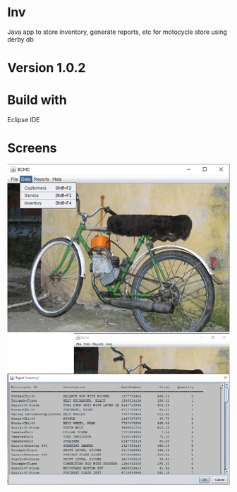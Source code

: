 # Inv 
Java app to store inventory, generate reports, etc for motocycle store using derby db

# Version 1.0.2

# Build with

Eclipse IDE

# Screens
![Alt text](screen.png "Main")
![Alt text](screen1.png "Report")
